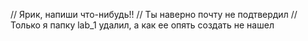 // Ярик, напиши что-нибудь!!
// Ты наверно почту не подтвердил
//Только я папку lab_1 удалил, а как ее опять создать не нашел
